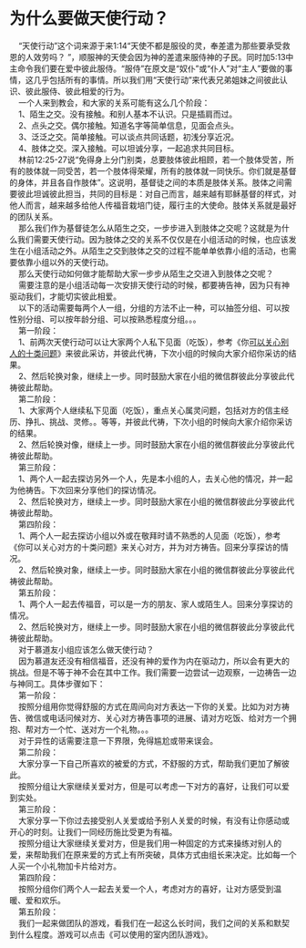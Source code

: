 # 为什么要做天使行动？



<p>&nbsp; &nbsp; “天使行动”这个词来源于来1:14“天使不都是服役的灵，奉差遣为那些要承受救恩的人效劳吗？&nbsp;”，顺服神的天使会因为神的差遣来服侍神的子民。同时加5:13中主命令我们要在爱中彼此服侍。“服侍”在原文是“奴仆”或“仆人”对“主人”要做的事情，这几乎包括所有的事情。所以我们用“天使行动”来代表兄弟姐妹之间彼此认识、彼此服侍、彼此相爱的行为。<br />
&nbsp; &nbsp; 一个人来到教会，和大家的关系可能有这么几个阶段：<br />
&nbsp; &nbsp; 1、陌生之交。没有接触。和别人基本不认识。只是插肩而过。<br />
&nbsp; &nbsp; 2、点头之交。偶尔接触。知道名字等简单信息，见面会点头。<br />
&nbsp; &nbsp; 3、泛泛之交。简单接触。可以谈点共同话题，初浅分享近况。<br />
&nbsp; &nbsp; 4、肢体之交。深入接触。可以坦诚分享，一起追求共同目标。<br />
&nbsp; &nbsp; 林前12:25-27说“免得身上分门别类，总要肢体彼此相顾，若一个肢体受苦，所有的肢体就一同受苦，若一个肢体得荣耀，所有的肢体就一同快乐。你们就是基督的身体，并且各自作肢体”。这说明，基督徒之间的本质是肢体关系。肢体之间需要彼此坦诚彼此担当，共同的目标是：对自己而言，越来越有耶稣基督的样式，对他人而言，越来越多给他人传福音栽培门徒，履行主的大使命。肢体关系就是最好的团队关系。<br />
&nbsp; &nbsp; 那么我们作为基督徒怎么从陌生之交，一步步进入到肢体之交呢？这就是为什么我们需要天使行动。因为肢体之交的关系不仅仅是在小组活动的时候，也应该发生在小组活动之外。从陌生之交到肢体之交的过程不能单单依靠小组的活动，也需要依靠小组以外的天使行动。<br />
&nbsp; &nbsp; 那么天使行动如何做才能帮助大家一步步从陌生之交进入到肢体之交呢？<br />
&nbsp; &nbsp; 需要注意的是小组活动每一次安排天使行动的时候，都要祷告神，因为只有神驱动我们，才能切实彼此相爱。<br />
&nbsp; &nbsp; 以下的活动需要每两个人一组，分组的方法不止一种，可以抽签分组、可以按性别分组、可以按年龄分组、可以按熟悉程度分组。。。<br />
&nbsp; &nbsp; 第一阶段：<br />
&nbsp; &nbsp; 1、前两次天使行动可以让大家两个人私下见面（吃饭），参考《你<a href="/node/12848">可以关心别人的十类问题</a>》来彼此采访，并彼此代祷，下次小组的时候向大家介绍你采访的结果。<br />
&nbsp; &nbsp; 2、然后轮换对象，继续上一步。同时鼓励大家在小组的微信群彼此分享彼此代祷彼此帮助。<br />
&nbsp; &nbsp; 第二阶段：<br />
&nbsp; &nbsp; 1、大家两个人继续私下见面（吃饭），重点关心属灵问题，包括对方的信主经历、挣扎、挑战、灵修。。等等，并彼此代祷，下次小组的时候向大家介绍你采访的结果。<br />
&nbsp; &nbsp; 2、然后轮换对像，继续上一步。同时鼓励大家在小组的微信群彼此分享彼此代祷彼此帮助。<br />
&nbsp; &nbsp; 第三阶段：<br />
&nbsp; &nbsp; 1、两个人一起去探访另外一个人，先是本小组的人，去关心他的情况，并一起为他祷告。下次回来分享他们的探访情况。<br />
&nbsp; &nbsp; 2、然后轮换对方，继续上一步。同时鼓励大家在小组的微信群彼此分享彼此代祷彼此帮助。<br />
&nbsp; &nbsp; 第四阶段：<br />
&nbsp; &nbsp; 1、两个人一起去探访小组以外或在敬拜时请不熟悉的人见面（吃饭），参考《你可以关心对方的十类问题》来关心对方，并为对方祷告。回来分享探访的情况。<br />
&nbsp; &nbsp; 2、然后轮换对象，继续上一步。同时鼓励大家在小组的微信群彼此分享彼此代祷彼此帮助。<br />
&nbsp; &nbsp; 第五阶段：<br />
&nbsp; &nbsp; 1、两个人一起去传福音，可以是一方的朋友、家人或陌生人。回来分享探访的情况。<br />
&nbsp; &nbsp; 2、然后轮换对方，继续上一步。同时鼓励大家在小组的微信群彼此分享彼此代祷彼此帮助。<br />
&nbsp; &nbsp; 对于慕道友小组应该怎么做天使行动？<br />
&nbsp; &nbsp; 因为慕道友还没有相信福音，还没有神的爱作为内在驱动力，所以会有更大的挑战。但是不等于神不会在其中工作。我们需要一边尝试一边观察，一边祷告一边与神同工。具体步骤如下：<br />
&nbsp; &nbsp; 第一阶段：<br />
&nbsp; &nbsp; 按照分组用你觉得舒服的方式在周间向对方表达一下你的关爱。比如为对方祷告、微信或电话问候对方、关心对方祷告事项的进展、请对方吃饭、给对方一个拥抱、帮对方一个忙、送对方一个礼物。。。<br />
&nbsp; &nbsp; 对于异性的话需要注意一下界限，免得尴尬或带来误会。<br />
&nbsp; &nbsp; 第二阶段：<br />
&nbsp; &nbsp; 大家分享一下自己所喜欢的被爱的方式，不舒服的方式，帮助我们更加了解彼此。<br />
&nbsp; &nbsp; 按照分组让大家继续关爱对方，但是可以考虑一下对方的喜好，让我们可以爱到实处。<br />
&nbsp; &nbsp; 第三阶段：<br />
&nbsp; &nbsp; 大家分享一下你过去接受别人关爱或给予别人关爱的时候，有没有让你感动或开心的时刻。让我们一同经历施比受更为有福。<br />
&nbsp; &nbsp; 按照分组让大家继续关爱对方，但是我们用一种固定的方式来操练对别人的爱，来帮助我们在原来爱的方式上有所突破，具体方式由组长来决定。比如每一个人买一个小礼物加卡片给对方。<br />
&nbsp; &nbsp; 第四阶段：<br />
&nbsp; &nbsp; 按照分组你们两个人一起去关爱一个人，考虑对方的喜好，让对方感受到温暖、爱和欢乐。<br />
&nbsp; &nbsp; 第五阶段：<br />
&nbsp; &nbsp; 我们一起来做团队的游戏，看我们在一起这么长时间，我们之间的关系和默契到什么程度。游戏可以点击《可以使用的室内团队游戏》。</p>
